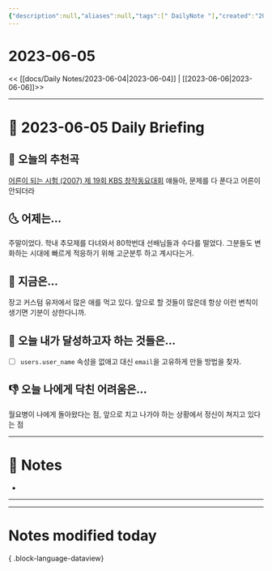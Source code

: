 ```yaml
---
{"description":null,"aliases":null,"tags":[" DailyNote "],"created":"2023-06-05T19:04:49","updated":"2023-07-15T21:30:20","title":"2023-06-05","dg-publish":true,"permalink":"/docs/Daily Notes/2023-06-05/","dgPassFrontmatter":true}
---
```



# 2023-06-05

<< [[docs/Daily Notes/2023-06-04\|2023-06-04]] | [[2023-06-06\|2023-06-06]]>>

---

# 📅 2023-06-05 Daily Briefing

## 🎵 오늘의 추천곡

[어른이 되는 시험 (2007) 제 19회 KBS 창작동요대회](https://youtu.be/aw1jtEzUYtQ) 얘들아, 문제를 다 푼다고 어른이 안되더라

## 🌜 어제는...

주말이었다. 학내 추모제를 다녀와서 80학번대 선배님들과 수다를 떨었다. 그분들도 변화하는 시대에 빠르게 적응하기 위해 고군분투 하고 계시다는거.

## 🙌 지금은...

장고 커스텀 유저에서 많은 애를 먹고 있다. 앞으로 할 것들이 많은데 항상 이런 변칙이 생기면 기분이 상한다니까.

## 🚀 오늘 내가 달성하고자 하는 것들은...

- [ ] `users.user_name` 속성을 없애고 대신 `email`을 고유하게 만들 방법을 찾자.

## 👎 오늘 나에게 닥친 어려움은...

월요병이 나에게 돌아왔다는 점, 앞으로 치고 나가야 하는 상황에서 정신이 쳐지고 있다는 점 

---

# 📝 Notes

- 

___



---

# Notes modified today


{ .block-language-dataview}
